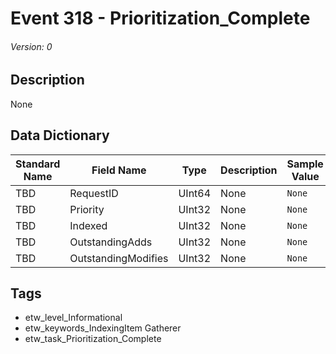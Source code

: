 # Event 318 - Prioritization_Complete
###### Version: 0

## Description
None

## Data Dictionary
|Standard Name|Field Name|Type|Description|Sample Value|
|---|---|---|---|---|
|TBD|RequestID|UInt64|None|`None`|
|TBD|Priority|UInt32|None|`None`|
|TBD|Indexed|UInt32|None|`None`|
|TBD|OutstandingAdds|UInt32|None|`None`|
|TBD|OutstandingModifies|UInt32|None|`None`|

## Tags
* etw_level_Informational
* etw_keywords_IndexingItem Gatherer
* etw_task_Prioritization_Complete